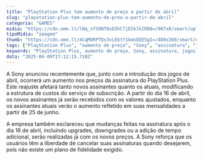 ```yaml
---
title: "PlayStation Plus tem aumento de preço a partir de abril"
slug: "playstation-plus-tem-aumento-de-preo-a-partir-de-abril"
categoria: "GAMES"
midia: "https://cdn.ome.lt/lNq_xfSONT8sD3hC7jDIklkIR08=/987x0/smart/uploads/conteudo/fotos/02_sp9axap.jpg"
tipoMidia: "imagem"
thumb: "https://cdn.ome.lt/4CqMURPTOs3vLEbtY1kmnOIESgI=/480x360/smart/extras/conteudos/Captura_de_tela_2025-04-09_133335.png"
tags: ["PlayStation Plus", "aumento de preço", "Sony", "assinatura", "jogos", "reajuste", "subscrição", "cancelamento de assinatura"]
keywords: "PlayStation Plus, aumento de preço, Sony, assinatura, jogos, reajuste, subscrição, cancelamento de assinatura"
data: "2025-04-09T17:12:15.710Z"
---
```


A Sony anunciou recentemente que, junto com a introdução dos jogos de abril, ocorrerá um aumento nos preços da assinatura do PlayStation Plus. Este reajuste afetará tanto novos assinantes quanto os atuais, modificando a estrutura de custos do serviço de subscrição. A partir do dia 16 de abril, os novos assinantes já serão recebidos com os valores ajustados, enquanto os assinantes atuais verão o aumento refletido em suas mensalidades a partir de 25 de junho.

A empresa também esclareceu que mudanças feitas na assinatura após o dia 16 de abril, incluindo upgrades, downgrades ou a adição de tempo adicional, serão realizadas já com os novos preços. A Sony reforça que os usuários têm a liberdade de cancelar suas assinaturas quando desejarem, pois não existe um plano de fidelidade exigido.